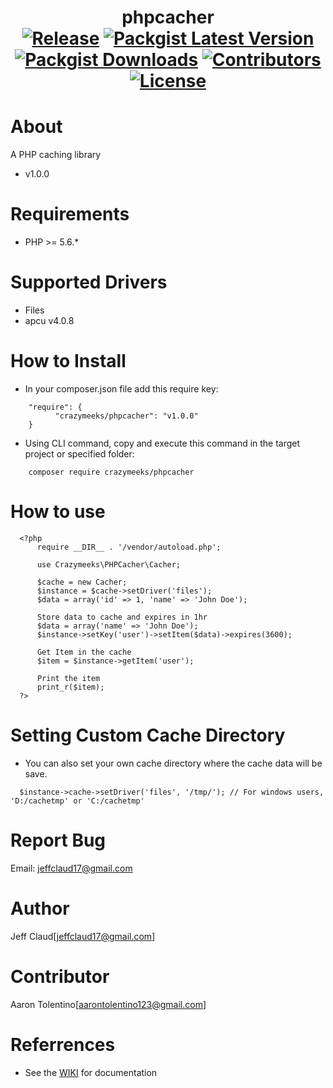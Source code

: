 
<h1 align="center">
	phpcacher
	<br>
	<a href="https://github.com/crazymeeks/phpcacher/releases"><img src="https://img.shields.io/github/release/crazymeeks/phpcacher.svg?colorB=e50000" alt="Release"></a>
	<a href="https://packagist.org/packages/crazymeeks/phpcacher"><img src="https://img.shields.io/packagist/v/crazymeeks/phpcacher.svg?colorB=00e500" alt="Packgist Latest Version"></a>
	<a href="https://packagist.org/packages/crazymeeks/phpcacher/stats"><img src="https://img.shields.io/packagist/dt/crazymeeks/phpcacher.svg?colorB=00e500" alt="Packgist Downloads"></a>
	<a href="https://github/contributors/crazymeeks/phpcacher"><img src="https://img.shields.io/github/contributors/crazymeeks/phpcacher.svg?colorB=00e500" alt="Contributors"></a>
	<a href="https://packagist.org/l/crazymeeks/phpcacher"><img src="https://img.shields.io/packagist/l/crazymeeks/phpcacher.svg" alt="License"></a>
</h1>

# About
A PHP caching library
* v1.0.0

# Requirements
* PHP >= 5.6.*

# Supported Drivers
* Files  
* apcu v4.0.8  

# How to Install
* In your composer.json file add this require key:
```
	"require": {
          "crazymeeks/phpcacher": "v1.0.0"
	}
```
* Using CLI command, copy and execute this command in the target project or specified folder:
```
	composer require crazymeeks/phpcacher
```

# How to use
```
  <?php
      require __DIR__ . '/vendor/autoload.php';
      
      use Crazymeeks\PHPCacher\Cacher;

      $cache = new Cacher;
      $instance = $cache->setDriver('files');
      $data = array('id' => 1, 'name' => 'John Doe');

      Store data to cache and expires in 1hr
      $data = array('name' => 'John Doe');
      $instance->setKey('user')->setItem($data)->expires(3600);

      Get Item in the cache
      $item = $instance->getItem('user');

      Print the item
      print_r($item);
  ?>
```

# Setting Custom Cache Directory
* You can also set your own cache directory where the cache data will be save.
```
  $instance->cache->setDriver('files', '/tmp/'); // For windows users, 'D:/cachetmp' or 'C:/cachetmp'
```

# Report Bug
Email: jeffclaud17@gmail.com

# Author
Jeff Claud[jeffclaud17@gmail.com]

# Contributor
Aaron Tolentino[aarontolentino123@gmail.com]

# Referrences
* See the [WIKI](https://github.com/crazymeeks/phpcacher/wiki) for documentation
